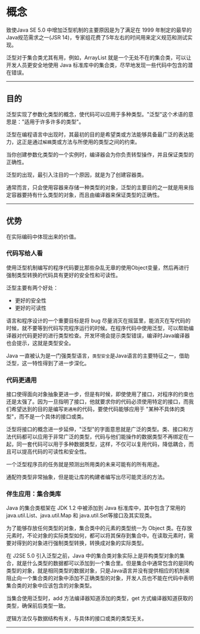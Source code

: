 #   概念

致使Java SE 5.0 中增加泛型机制的主要原因是为了满足在 1999 年制定的最早的Java规范需求之一(JSR 14)，专家组花费了5年左右的时间用来定义规范和测试实现。

泛型对于集合类尤其有用，例如，ArrayList 就是一个无处不在的集合类，可以让开发人员更安全地使用 Java 标准库中的集合类，尽早地发现一些代码中包含的潜在错误。

----

##  目的

泛型实现了参数化类型的概念，使代码可以应用于多种类型。"泛型"这个术语的意思是："适用于许多许多的类型"。

泛型在编程语言中出现时，其最初的目的是希望类或方法能够具备最广泛的表达能力，这正是通过`解耦`类或方法与所使用的类型之间的约束。

当你创建参数化类型的一个实例时，编译器会为你负责转型操作，并且保证类型的正确性。

泛型的出现，最引入注目的一个原因，就是为了创建容器类。

通常而言，只会使用容器来存储一种类型的对象，泛型的主要目的之一就是用来指定容器要持有什么类型的对象，而且由编译器来保证类型的正确性。

----

##  优势

在实际编码中体现出来的价值。

### 代码写给人看

使用泛型机制编写的程序代码要比那些杂乱无章的使用Object变量，然后再进行强制类型转换的代码具有更好的安全性和可读性。

泛型主要有两个好处：

-   更好的安全性
-   更好的可读性

语言和程序设计的一个重要目标是将 bug 尽量消灭在摇篮里，能消灭在写代码的时候，就不要等到代码写完程序运行的时候。在程序代码中使用泛型，可以帮助编译器对代码更好的进行类型检查。开发环境会提示类型错误，编译时Java编译器也会提示，这就是类型安全。

Java 一直被认为是一门强类型语言，`类型安全`是Java语言的主要特征之一，借助泛型，这一特性得到了进一步深化。

### 代码更通用

接口使得面向对象抽象更进一步，但是有时候，即使使用了接口，对程序的约束也还是太强了。因为一旦指明了接口，他就要求你的代码必须使用特定的接口，而我们希望达到的目的是编写`更通用`的代码，要使代码能够应用于 "某种不具体的类型"，而不是一个具体的接口或类。

泛型将接口的概念进一步延伸，"泛型"的字面意思就是广泛的类型。类、接口和方法代码都可以应用于非常广泛的类型，代码与他们能操作的数据类型不再绑定在一起，同一套代码可以用于多种数据类型，这样，不仅可以复用代码，降低耦合，而且可以提高代码的可读性和安全性。

一个泛型程序员的任务就是预测出所用类的未来可能有的所有用途。

通配符类型非常抽象，但是能让库的构建者编写出尽可能灵活的方法。

### 伴生应用：集合类库

Java 的集合类框架在 JDK 1.2 中被添加到 Java 标准库中，其中包含了常用的 java.util.List、java.util.Map 和 java.util.Set等接口及其实现类。

为了能够存放任何类型的对象，集合类中的元素的类型统一为 Object 类。在存放元素时，不论对象的实际类型如何，都可以将其保存到集合中。在读取元素时，需要对得到的对象进行强制类型转换，转换成对象的实际类型。

在 J2SE 5.0 引入泛型之前，Java 中的集合类对象实际上是异构类型对象的集合，就是什么类型的数据都可以添加到一个集合里。但是集合中通常包含的是同构类型的对象，就是相同类型的数据对象，只是Java语言并没有提供相应的机制来阻止向一个集合类的对象中添加不正确类型的对象，开发人员也不能在代码中表明集合类的对象中应该包含的对象类型。

当集合使用泛型时，add 方法编译器知道添加的类型，get 方式编译器知道获取的类型，确保前后类型一致。

逻辑方法仅与数据结构有关，与具体的接口或类的类型无关。

----
